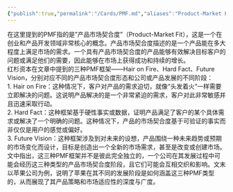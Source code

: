 ```yaml
---
{"publish":true,"permalink":"/Cards/PMF.md","aliases":"Product-Market Fit","created":"2024-03-18","modified":"2024-08-15","published":"2025-07-29T23:03:59.385+08:00","cssclasses":""}
---
```



在这里提到的PMF指的是”产品市场契合度”（Product-Market Fit），这是一个在创业和产品开发领域非常核心的概念。产品市场契合度描述的是一个产品能在多大程度上满足市场的需求。一个具有产品市场契合度的产品能够有效解决目标客户的问题或满足他们的需要，因此能够在市场上获得成功和持续的增长。  
红杉资本在文章中提到的三种PMF框架——Hair on Fire、Hard Fact、Future Vision，分别对应不同的产品市场契合度形态和公司或产品发展的不同阶段：  
	1. Hair on Fire：这种情况下，客户对产品的需求迫切，就像“头发着火”一样需要立即解决的问题。这说明产品解决的是一个非常紧迫的需求，客户对此非常敏感并且迅速采取行动。  
	2. Hard Fact：这种框架基于硬性事实或数据，证明产品满足了客户的某个具体需求或解决了一个明确的问题。这种情况下，产品的市场契合度基于可验证的事实而非仅仅是用户的感觉或偏好。  
	3. Future Vision：这种框架涉及到对未来的设想，产品围绕一种未来趋势或预期的市场变化而设计，目标是创造出一个全新的市场需求，甚至是改变或创建市场。  
文中指出，这三种PMF框架并不是彼此完全独立的，一个公司在其发展过程中可能会经历这三种类型的产品市场契合度阶段，且它们可能会互相交织和影响。文末以苹果公司为例，说明了苹果在其不同的发展阶段是如何涵盖这三种PMF类型的，从而展现了其产品策略和市场适应性的深度与广度。